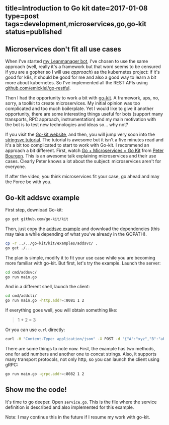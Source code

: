 title=Introduction to Go kit
date=2017-01-08
type=post
tags=development,microservices,go,go-kit
status=published
---------

## Microservices don't fit all use cases

When I've started [my Leanmanager bot](https://github.com/antonmry/leanmanager), I've chosen to use the same approach (well, really it's a framework but that word seems to be censured if you are a gopher so I will use *approach*) as the kubernetes project: if it's good for k8s, it should be good for me and also a good way to learn a bit more about kubernetes. So I've implemented all the REST APIs using [github.com/emicklei/go-restful](https://github.com/emicklei/go-restful).

Then I had the opportunity to work a bit with [go-kit](https://gokit.io/). A framework, ups, no, sorry, a toolkit to create microservices. My initial opinion was too complicated and too much boilerplate. Yet I would like to give it another opportunity, there are some interesting things useful for bots (support many transports, RPC approach, instrumentation) and my main motivation with the bot is to test new technologies and ideas so... why not?

If you visit the [Go-kit website](https://gokit.io), and then, you will jump very soon into the [stringsvc tutorial](https://gokit.io/examples/stringsvc.html). The tutorial is awesome but it isn't a five minutes read and it's a bit too complicated to start to work with Go-kit. I recommend an approach a bit different. First, watch [Go + Microservices = Go Kit](https://www.youtube.com/watch?v=JXEjAwNWays) from [Peter Bourgon](https://peter.bourgon.org/). This is an awesome talk explaining microservices and their use cases. Clearly Peter knows a lot about the subject: microservices aren't for everyone.

If after the video, you think microservices fit your case, go ahead and may the Force be with you.

## Go-kit addsvc example

First step, download Go-kit:

```sh
go get github.com/go-kit/kit
```

Then, just copy the [addsvc example](https://github.com/go-kit/kit/tree/master/examples/addsvc) and download the dependencies (this may take a while depending of what you've already in the GOPATH).

```sh
cp -r ../../go-kit/kit/examples/addsvc/ .
go get ./...
```

The plan is simple, modify it to fit your use case while you are becoming more familiar with go-kit. But first, let's try the example. Launch the server:

```sh
cd cmd/addsvc/
go run main.go
```

And in a different shell, launch the client:

```sh
cd cmd/addcli/
go run main.go -http.addr=:8081 1 2
```

If everything goes well, you will obtain something like:

> 1 + 2 = 3

Or you can use `curl` directly:

```sh
curl -H "Content-Type: application/json" -X POST -d '{"A":"xyz","B":"abc"}' http://localhost:8081/concat
```

There are some things to note now. First, the example has two methods, one for add numbers and another one to concat strings. Also, it supports many transport protocols, not only http, so you can launch the client using gRPC:

```sh
go run main.go -grpc.addr=:8082 1 2
```

## Show me the code!

It's time to go deeper. Open `service.go`. This is the file where the service definition is described and also implemented for this example.

Note: I may continue this in the future if I resume my work with go-kit.
